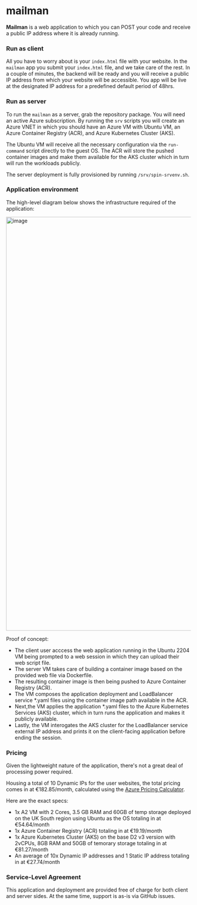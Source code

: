 # mailman

**Mailman** is a web application to which you can POST your code and receive a public IP address where it is already running.

### Run as client

All you have to worry about is your `index.html` file with your website. In the `mailman` app you submit your `index.html` file, and we take care of the rest. In a couple of minutes, the backend will be ready and you will receive a public IP address from which your website will be accessible. You app will be live at the designated IP address for a predefined default period of 48hrs.

### Run as server

To run the `mailman` as a server, grab the repository package. You will need an active Azure subscription. By running the `srv` scripts you will create an Azure VNET in which you should have an Azure VM with Ubuntu VM, an Azure Container Registry (ACR), and Azure Kubernetes Cluster (AKS).

The Ubuntu VM will receive all the necessary configuration via the `run-command` script directly to the guest OS. The ACR will store the pushed container images and make them available for the AKS cluster which in turn will run the workloads publicly.

The server deployment is fully provisioned by running `/srv/spin-srvenv.sh`.

### Application environment

The high-level diagram below shows the infrastructure required of the application:

<img width="1128" alt="image" src="https://github.com/user-attachments/assets/efd0ec12-4e32-480c-8f3c-4119d6b48fc6" />

Proof of concept:
- The client user acccess the web application running in the Ubuntu 2204 VM being prompted to a web session in which they can upload their web script file.
- The server VM takes care of building a container image based on the provided web file via Dockerfile.
- The resulting container image is then being pushed to Azure Container Registry (ACR).
- The VM composes the application deployment and LoadBalancer service *.yaml files using the container image path available in the ACR.
- Next,the VM applies the application *.yaml files to the Azure Kubernetes Services (AKS) cluster, which in turn runs the application and makes it publicly available.
- Lastly, the VM interogates the AKS cluster for the LoadBalancer service external IP address and prints it on the client-facing application before ending the session.

### Pricing

Given the lightweight nature of the application, there's not a great deal of processing power required.

Housing a total of 10 Dynamic IPs for the user websites, the total pricing comes in at €182.85/month, calculated using the [Azure Pricing Calculator](https://azure.microsoft.com/en-us/pricing/calculator).

Here are the exact specs:

- 1x A2 VM with 2 Cores, 3.5 GB RAM and 60GB of temp storage deployed on the UK South region using Ubuntu as the OS totaling in at €54.64/month
- 1x Azure Container Registry (ACR) totaling in at €19.19/month
- 1x Azure Kubernetes Cluster (AKS) on the base D2 v3 version with 2vCPUs, 8GB RAM and 50GB of temorary storage totaling in at €81.27/month
- An average of 10x Dynamic IP addresses and 1 Static IP address totaling in at €27.74/month

### Service-Level Agreement

This application and deployment are provided free of charge for both client and server sides.
At the same time, support is as-is via GitHub issues.
